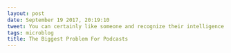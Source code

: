 ```yaml
---
layout: post
date: September 19 2017, 20:19:10
tweet: You can certainly like someone and recognize their intelligence while simultaneously disliking the sound of their voice with every fiber of your being.
tags: microblog
title: The Biggest Problem For Podcasts
---
```




